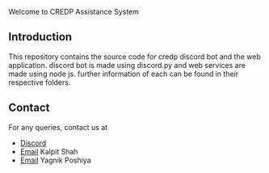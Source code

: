 Welcome to CREDP Assistance System

## Introduction

This repository contains the source code for credp discord bot and the web application.
discord bot is made using discord.py and web services are made using node js.
further information of each can be found in their respective folders.

## Contact

For any queries, contact us at

- [Discord](https://discordapp.com/users/788652727365402644)
- [Email](mailto:kalpit2311@gmail.com) Kalpit Shah
- [Email](mailto:yagnikposhiya.updates@gmail.com) Yagnik Poshiya
